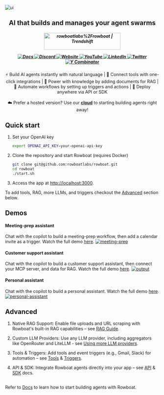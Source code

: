 ![ui](/assets/banner.png)

<h2 align="center">AI that builds and manages your agent swarms</h2>
<h5 align="center">

<p align="center" style="display: flex; justify-content: center; gap: 20px; align-items: center;">
  <a href="https://trendshift.io/repositories/13609" target="blank">
    <img src="https://trendshift.io/api/badge/repositories/13609" alt="rowboatlabs%2Frowboat | Trendshift" width="250" height="55"/>
  </a>
</p>

<p align="center">
  <a href="https://docs.rowboatlabs.com/" target="_blank" rel="noopener">
    <img alt="Docs" src="https://img.shields.io/badge/Docs-8b5cf6?labelColor=8b5cf6&logo=readthedocs&logoColor=white">
  </a>
  <a href="https://discord.gg/rxB8pzHxaS" target="_blank" rel="noopener">
    <img alt="Discord" src="https://img.shields.io/badge/Discord-5865F2?logo=discord&logoColor=white&labelColor=5865F2">
  </a>
  <a href="https://www.rowboatlabs.com/" target="_blank" rel="noopener">
    <img alt="Website" src="https://img.shields.io/badge/Website-10b981?labelColor=10b981&logo=window&logoColor=white">
  </a>
  <a href="https://www.youtube.com/@RowBoatLabs" target="_blank" rel="noopener">
    <img alt="YouTube" src="https://img.shields.io/badge/YouTube-FF0000?labelColor=FF0000&logo=youtube&logoColor=white">
  </a>
  <a href="https://www.linkedin.com/company/rowboat-labs" target="_blank" rel="noopener">
    <img alt="LinkedIn" src="https://custom-icon-badges.demolab.com/badge/LinkedIn-0A66C2?logo=linkedin-white&logoColor=fff">
  </a>
  <a href="https://x.com/intent/user?screen_name=rowboatlabshq" target="_blank" rel="noopener">
    <img alt="Twitter" src="https://img.shields.io/twitter/follow/rowboatlabshq?style=social">
  </a>
  <a href="https://www.ycombinator.com" target="_blank" rel="noopener">
    <img alt="Y Combinator" src="https://img.shields.io/badge/Y%20Combinator-S24-orange">
  </a>
</p>


</h5>
<p align="center">
⚡ Build AI agents instantly with natural language | 🔌 Connect tools with one-click integrations | 📂 Power with knowledge by adding documents for RAG | 🔄 Automate workflows by setting up triggers and actions | 🚀 Deploy anywhere via API or SDK<br><br>
☁️ Prefer a hosted version? Use our <b><a href="https://rowboatlabs.com">cloud</a></b> to starting building agents right away!
</p>


## Quick start
1. Set your OpenAI key
   ```bash
   export OPENAI_API_KEY=your-openai-api-key  
   ```
      
2. Clone the repository and start Rowboat (requires Docker)
   ```bash
   git clone git@github.com:rowboatlabs/rowboat.git
   cd rowboat
   ./start.sh
   ```

3. Access the app at [http://localhost:3000](http://localhost:3000).

To add tools, RAG, more LLMs, and  triggers checkout the [Advanced](#advanced) section below.

## Demos
#### Meeting-prep assistant
Chat with the copilot to build a meeting-prep workflow, then add a calendar invite as a trigger. Watch the full demo [here](https://youtu.be/KZTP4xZM2DY).
[![meeting-prep](https://github.com/user-attachments/assets/27755ef5-6549-476f-b9c0-50bef8770384)](https://youtu.be/KZTP4xZM2DY)

#### Customer support assistant
Chat with the copilot to build a customer support assistant, then connect your MCP server, and data for RAG. Watch the full demo [here](https://youtu.be/Xfo-OfgOl8w).
[![output](https://github.com/user-attachments/assets/97485fd7-64c3-4d60-a627-f756a89dee64)](https://youtu.be/Xfo-OfgOl8w)

#### Personal assistant
Chat with the copilot to build a personal assistant. Watch the full demo [here](https://youtu.be/6r7P4Vlcn2g).
[![personal-assistant](https://github.com/user-attachments/assets/0f1c0ffd-23ba-4b49-8bfb-ec7a846f1332)](https://youtu.be/6r7P4Vlcn2g)

## Advanced
1. Native RAG Support: Enable file uploads and URL scraping with Rowboat's built-in RAG capabilities – see [RAG Guide](https://docs.rowboatlabs.com/docs/using-rowboat/rag).

2. Custom LLM Providers: Use any LLM provider, including aggregators like OpenRouter and LiteLLM - see [Using more LLM providers](https://docs.rowboatlabs.com/docs/using-rowboat/customise/custom-llms).

3. Tools & Triggers: Add tools and event triggers (e.g., Gmail, Slack) for automation – see [Tools](https://docs.rowboatlabs.com/docs/using-rowboat/tools) & [Triggers](https://docs.rowboatlabs.com/docs/using-rowboat/triggers).

4. API & SDK: Integrate Rowboat agents directly into your app – see [API](https://docs.rowboatlabs.com/docs/api-sdk/using_the_api) & [SDK](https://docs.rowboatlabs.com/docs/api-sdk/using_the_sdk) docs.

##

Refer to [Docs](https://docs.rowboatlabs.com/) to learn how to start building agents with Rowboat.
